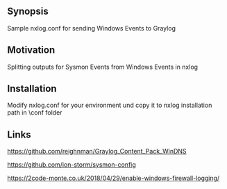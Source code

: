 ## Synopsis

Sample nxlog.conf for sending Windows Events to Graylog

## Motivation

Splitting outputs for Sysmon Events from Windows Events in nxlog

## Installation

Modify nxlog.conf for your environment und copy it to nxlog installation path in \conf folder

## Links

https://github.com/reighnman/Graylog_Content_Pack_WinDNS

https://github.com/ion-storm/sysmon-config

https://2code-monte.co.uk/2018/04/29/enable-windows-firewall-logging/

